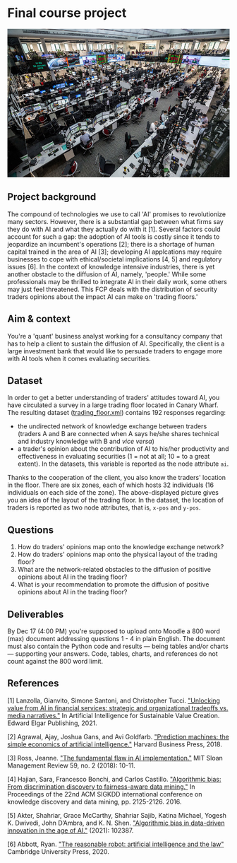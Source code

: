 # Final course project

![](../images/trading_floor.jpg)

## Project background

The compound of technologies we use to call 'AI' promises to revolutionize many
sectors. However, there is a substantial gap between what firms say they do with
AI and what they actually do with it [1].  Several factors could account for
such a gap: the adoption of AI tools is costly since it tends to jeopardize an
incumbent's operations [2]; there is a shortage of human capital trained in the
area of AI [3]; developing AI applcations may require businesses to cope with
ethical/societal implications [4, 5] and regulatory issues [6]. In the context
of knowledge intensive industries, there is yet another obstacle to the
diffusion of AI, namely, 'people.' While some professionals may be thrilled to
integrate AI in their daily work, some others may just feel threatened. This FCP
deals with the distribution of security traders opinions about the impact AI can
make on 'trading floors.'

## Aim & context

You're a 'quant' business analyst working for a consultancy company that has to
help a client to sustain the diffusion of AI. Specifically, the client is a 
large investment bank that would like to persuade traders to engage more with
AI tools when it comes evaluating securities.

## Dataset

In order to get a better understanding of traders' attitudes toward AI, you have
circulated a survey in a large trading floor located in Canary Wharf. The
resulting dataset ([trading_floor.xml][dataset]) contains 192 responses
regarding:

- the undirected network of knowledge exchange between traders (traders A and B
  are connected when A says he/she shares technical and industry knowledge
  with B and _vice versa_)
- a trader's opinion about the contribution of AI to his/her productivity and 
  effectiveness in evaluating securities (1 = not at all; 10 = to a great 
  extent). In the datasets, this variable is reported as the node attribute `ai`.

Thanks to the cooperation of the client, you also know the traders' location
in the floor. There are six zones, each of which hosts 32 individuals (16 
individuals on each side of the zone). The above-displayed picture gives
you an idea of the layout of the trading floor. In the dataset, the location
of traders is reported as two node attributes, that is, `x-pos` and `y-pos`.

## Questions

1. How do traders' opinions map onto the knowledge exchange network?
2. How do traders' opinions map onto the physical layout of the trading floor?
3. What are the network-related obstacles to the diffusion of positive 
   opinions about AI in the trading floor?
4. What is your recommendation to promote the diffusion of positive opinions
   about AI in the trading floor?

## Deliverables

By Dec 17 (4:00 PM) you're supposed to upload onto Moodle a 800 word (max) 
document addressing questions 1 - 4 in plain English. The document must also
contain the Python code and results ― being tables and/or charts ― 
supporting your answers. Code, tables, charts, and references do not count 
against the 800 word limit. 

## References

[1] Lanzolla, Gianvito, Simone Santoni, and Christopher Tucci. ["Unlocking value from AI in financial services: strategic and organizational tradeoffs vs. media narratives."](https://www.elgaronline.com/view/edcoll/9781839104381/9781839104381.00014.xml) In Artificial Intelligence for Sustainable Value Creation. Edward Elgar Publishing, 2021.

[2] Agrawal, Ajay, Joshua Gans, and Avi Goldfarb. ["Prediction machines: the simple economics of artificial intelligence."](https://books.google.co.uk/books?hl=en&lr=&id=wJY4DwAAQBAJ&oi=fnd&pg=PT9&dq=prediction+machines&ots=51ehWs1ZXw&sig=qxjEvs6xapOqy-LNbQb9VIMAQ3E&redir_esc=y#v=onepage&q=prediction%20machines&f=false) Harvard Business Press, 2018.

[3] Ross, Jeanne. ["The fundamental flaw in AI implementation."](https://www.proquest.com/docview/1986317444?pq-origsite=gscholar&fromopenview=true) MIT Sloan Management Review 59, no. 2 (2018): 10-11.

[4] Hajian, Sara, Francesco Bonchi, and Carlos Castillo. ["Algorithmic bias: From discrimination discovery to fairness-aware data mining."](https://dl.acm.org/doi/abs/10.1145/2939672.2945386) In Proceedings of the 22nd ACM SIGKDD international conference on knowledge discovery and data mining, pp. 2125-2126. 2016.

[5] Akter, Shahriar, Grace McCarthy, Shahriar Sajib, Katina Michael, Yogesh K. Dwivedi, John D’Ambra, and K. N. Shen. ["Algorithmic bias in data-driven innovation in the age of AI."](https://www.sciencedirect.com/science/article/pii/S0268401221000803?casa_token=r6H7CVS1adQAAAAA:mB3uL8wTkxezcwjo2Fq_qZem8mC4aBdlAWf-RqZNX-hm9s6zMOsd31sPWLPBwFgFrp0l4FePqA) (2021): 102387.

[6] Abbott, Ryan. ["The reasonable robot: artificial intelligence and the law"](https://www.amazon.co.uk/Reasonable-Robot-Artificial-Intelligence-Law/dp/1108459021/ref=sr_1_12?keywords=regulation+artificial+intelligence&qid=1637628113&qsid=260-8183790-3047035&s=audible&sr=1-12&sres=1687081476%2C3030359778%2CB0933P1S1H%2C1108844936%2C1839109963%2C3030323609%2C1786439042%2C1800371713%2CB084F8SM4L%2C191268778X%2C1509950680%2C1108459021%2C0198870949%2C1509937064%2CB08WK51XXQ%2CB07RZW9K4R&srpt=ABIS_BOOK) Cambridge University Press, 2020.

[dataset]:  https://github.com/simoneSantoni/net-analysis-smm638/blob/9114bedfde4195f2e5ed4fa5c868e3d41b26f939/finalCourseProject/trading_floor.xml